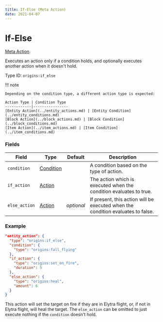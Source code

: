 ```yaml
---
title: If-Else (Meta Action)
date: 2021-04-07
---
```

# If-Else

[Meta Action](../meta_actions.md).

Executes an action only if a condition holds, and optionally executes another action when it doesn't hold.

Type ID: `origins:if_else`

!!! note

    Depending on the condition type, a different action type is expected:
    
    Action Type | Condition Type
    ------------|----------------
    [Entity Action](../entity_actions.md) | [Entity Condition](../entity_conditions.md)
    [Block Action](../block_actions.md) | [Block Condition](../block_conditions.md)
    [Item Action](../item_actions.md) | [Item Condition](../item_conditions.md)

### Fields

Field  | Type | Default | Description
-------|------|---------|-------------
`condition` | [Condition](../conditions.md) | | A condition based on the type of action.
`if_action` | [Action](../actions.md) | | The action which is executed when the condition evaluates to true.
`else_action` | [Action](../actions.md) | _optional_ | If present, this action will be executed when the condition evaluates to false.

### Example

```json
"entity_action": {
  "type": "origins:if_else",
  "condition": {
    "type": "origins:fall_flying"
  },
  "if_action": {
    "type": "origins:set_on_fire",
    "duration": 5
  },
  "else_action": {
    "type": "origins:heal",
    "amount": 6
  }
}
```
This action will set the target on fire if they are in Elytra flight, or, if not in Elytra flight, will heal the target. The `else_action` can be omitted to just execute nothing if the `condition` doesn't hold.
